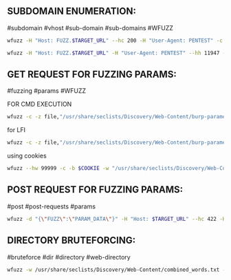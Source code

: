 SUBDOMAIN ENUMERATION:
---
#subdomain #vhost #sub-domain #sub-domains #WFUZZ

```bash
wfuzz -H "Host: FUZZ.$TARGET_URL" --hc 200 -H "User-Agent: PENTEST" -c -z file,"/usr/share/seclists/Discovery/DNS/subdomains-top1million-5000.txt" $TARGET_URL
```

```bash
wfuzz -H "Host: FUZZ.$TARGET_URL" -H "User-Agent: PENTEST" --hh 11947 -c -z file,"/usr/share/seclists/Discovery/DNS/subdomains-top1million-5000.txt" $TARGET_URL
```

GET REQUEST FOR FUZZING PARAMS:
---
#fuzzing #params #WFUZZ 

FOR CMD EXECUTION
```bash
wfuzz -c -z file,"/usr/share/seclists/Discovery/Web-Content/burp-parameter-names.txt" --hw 0 $TARGET_URL/$FILE?FUZZ=id
```
for LFI
```bash
wfuzz -c -z file,"/usr/share/seclists/Discovery/Web-Content/burp-parameter-names.txt" --hw 0 $TARGET_URL/$FILE?FUZZ=../../../../../../etc/passwd
```
using cookies
```bash
wfuzz --hw 99999 -c -b $COOKIE -w "/usr/share/seclists/Discovery/Web-Content/burp-parameter-names.txt" $TARGET_URL/$FILE&FUZZ=$TEST_VALUE
```

POST REQUEST FOR FUZZING PARAMS:
--
#post #post-requests #params 

```bash
wfuzz -d "{\"FUZZ\":\"PARAM_DATA\"}" -H "Host: $TARGET_URL" --hc 422 -H "User-Agent: PENTEST" -c -z file,"/usr/share/seclists/Discovery/Web-Content/combined_words.txt" $TARGET_URL/api/param_url
```

DIRECTORY BRUTEFORCING:
--
#bruteforce #dir #directory #web-directory

```bash
wfuzz -w /usr/share/seclists/Discovery/Web-Content/combined_words.txt --hc 404 $TARGET_URL/FUZZ
```



